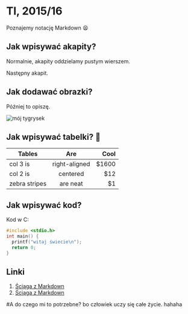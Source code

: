 # TI, 2015/16

Poznajemy notację Markdown 😫

## Jak wpisywać akapity?

Normalnie, akapity oddzielamy pustym wierszem.

Następny akapit.

## Jak dodawać obrazki?

Później to opiszę.

![mój tygrysek](my_tiger.png)

## Jak wpisywać tabelki? :imp:

| Tables        | Are           | Cool  |
| ------------- |:-------------:| -----:|
| col 3 is      | right-aligned | $1600 |
| col 2 is      | centered      |   $12 |
| zebra stripes | are neat      |    $1 |

## Jak wpisywać kod?

Kod w C:

```c
#include <stdio.h>
int main() {
  printf("witaj świecie\n");
  return 0;
}
```

## Linki

1. [Ściąga z Markdown](https://help.github.com/articles/basic-writing-and-formatting-syntax/)
1. [Ściąga z Markdown](https://help.github.com/articles/basic-writing-and-formatting-syntax/)

#A do czego mi to potrzebne?
bo człowiek uczy się całe życie. hahaha
